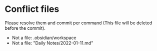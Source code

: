 # Conflict files
Please resolve them and commit per command (This file will be deleted before the commit).
- Not a file: .obsidian/workspace
- Not a file: "Daily Notes/2022-01-11.md"